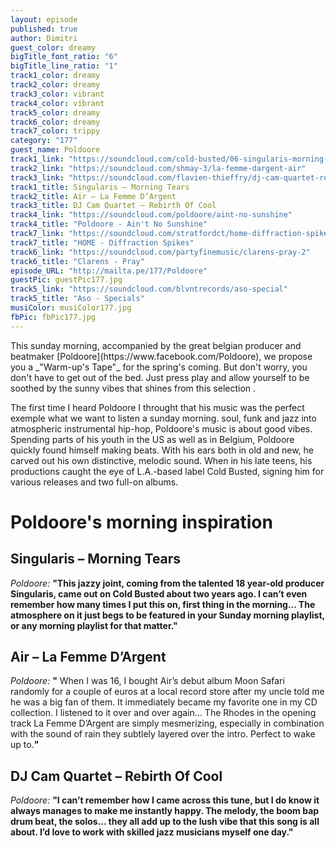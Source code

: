 ```yaml
---
layout: episode
published: true
author: Dimitri
guest_color: dreamy
bigTitle_font_ratio: "6"
bigTitle_line_ratio: "1"
track1_color: dreamy
track2_color: dreamy
track3_color: vibrant
track4_color: vibrant
track5_color: dreamy
track6_color: dreamy
track7_color: trippy
category: "177"
guest_name: Poldoore
track1_link: "https://soundcloud.com/cold-busted/06-singularis-morning-tears"
track2_link: "https://soundcloud.com/shmay-3/la-femme-dargent-air"
track3_link: "https://soundcloud.com/flavien-thieffry/dj-cam-quartet-rebirth-of-cool"
track1_title: Singularis – Morning Tears
track2_title: Air – La Femme D’Argent
track3_title: DJ Cam Quartet – Rebirth Of Cool
track4_link: "https://soundcloud.com/poldoore/aint-no-sunshine"
track4_title: "Poldoore - Ain't No Sunshine"
track7_link: "https://soundcloud.com/stratfordct/home-diffraction-spikes"
track7_title: "HOME - Diffraction Spikes"
track6_link: "https://soundcloud.com/partyfinemusic/clarens-pray-2"
track6_title: "Clarens - Pray"
episode_URL: "http://mailta.pe/177/Poldoore"
guestPic: guestPic177.jpg
track5_link: "https://soundcloud.com/blvntrecords/aso-special"
track5_title: "Aso - Specials"
musiColor: musiColor177.jpg
fbPic: fbPic177.jpg
---
```


<p id="introduction">This sunday morning, accompanied by the great belgian producer and beatmaker [Poldoore](https://www.facebook.com/Poldoore), we propose you a _"Warm-up's Tape"_ for the spring's coming. But don't worry, you don't have to get out of the bed. Just press play and allow yourself to be soothed by the sunny vibes that shines from this selection .</p>

The first time I heard Poldoore I throught that his music was the perfect exemple what we want to listen a sunday morning. soul, funk and jazz into atmospheric instrumental hip-hop, Poldoore's music is about good vibes. Spending parts of his youth in the US as well as in Belgium, Poldoore quickly found himself making beats. With his ears both in old and new, he carved out his own distinctive, melodic sound. When in his late teens, his productions caught the eye of L.A.-based label Cold Busted, signing him for various releases and two full-on albums.

# Poldoore's morning inspiration

## Singularis – Morning Tears
_Poldoore:_ **"**This jazzy joint, coming from the talented 18 year-old producer Singularis, came out on Cold Busted about two years ago. I can’t even remember how many times I put this on, first thing in the morning... The atmosphere on it just begs to be featured in your Sunday morning playlist, or any morning playlist for that matter.**"**

## Air – La Femme D’Argent
_Poldoore:_ **"** When I was 16, I bought Air’s debut album Moon Safari randomly for a couple of euros at a local record store after my uncle told me he was a big fan of them. It immediately became my favorite one in my CD collection. I listened to it over and over again... The Rhodes in the opening track La Femme D’Argent are simply mesmerizing, especially in combination with the sound of rain they subtlely layered over the intro. Perfect to wake up to.**"**

## DJ Cam Quartet – Rebirth Of Cool
_Poldoore:_ **"**I can’t remember how I came across this tune, but I do know it always manages to make me instantly happy. The melody, the boom bap drum beat, the solos… they all add up to the lush vibe that this song is all about. I’d love to work with skilled jazz musicians myself one day.**"**